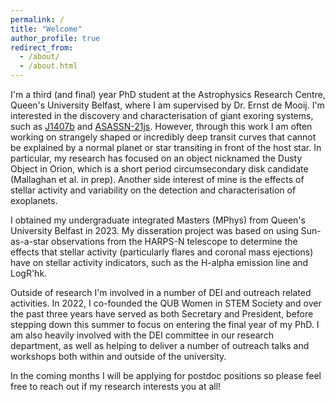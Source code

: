 ```yaml
---
permalink: /
title: "Welcome"
author_profile: true
redirect_from: 
  - /about/
  - /about.html
---
```

I'm a third (and final) year PhD student at the Astrophysics Research Centre, Queen's University Belfast, where I am supervised by Dr. Ernst de Mooij. I'm interested in the discovery and characterisation of giant exoring systems, such as [J1407b](https://iopscience.iop.org/article/10.1088/0004-637X/800/2/126) and [ASASSN-21js](https://www.aanda.org/articles/aa/full_html/2024/08/aa50288-24/aa50288-24.html). However, through this work I am often working on strangely shaped or incredibly deep transit curves that cannot be explained by a normal planet or star transiting in front of the host star. In particular, my research has focused on an object nicknamed the Dusty Object in Orion, which is a short period circumsecondary disk candidate (Mallaghan et al. in prep). Another side interest of mine is the effects of stellar activity and variability on the detection and characterisation of exoplanets.

I obtained my undergraduate integrated Masters (MPhys) from Queen's University Belfast in 2023. My disseration project was based on using Sun-as-a-star observations from the HARPS-N telescope to determine the effects that stellar activity (particularly flares and coronal mass ejections) have on stellar activity indicators, such as the H-alpha emission line and LogR'hk.

Outside of research I'm involved in a number of DEI and outreach related activities. In 2022, I co-founded the QUB Women in STEM Society and over the past three years have served as both Secretary and President, before stepping down this summer to focus on entering the final year of my PhD. I am also heavily involved with the DEI committee in our research department, as well as helping to deliver a number of outreach talks and workshops both within and outside of the university. 

In the coming months I will be applying for postdoc positions so please feel free to reach out if my research interests you at all!

